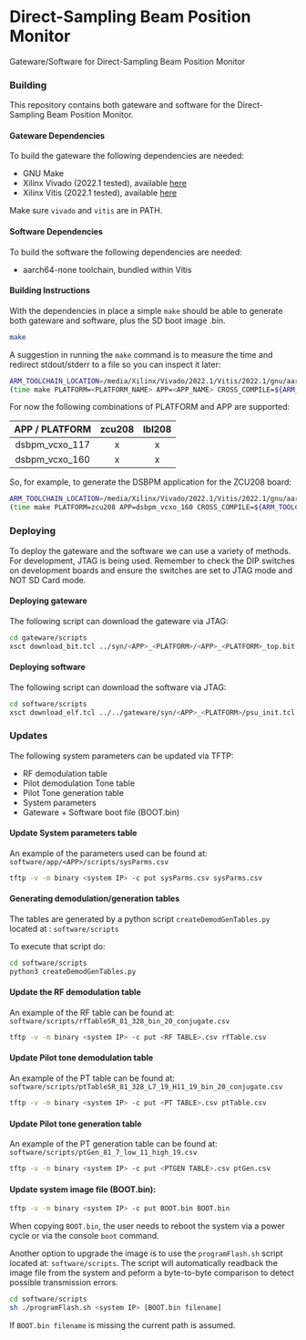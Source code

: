 Direct-Sampling Beam Position Monitor
=====================================

Gateware/Software for Direct-Sampling Beam Position Monitor

### Building

This repository contains both gateware and software
for the Direct-Sampling Beam Position Monitor.

#### Gateware Dependencies

To build the gateware the following dependencies are needed:

* GNU Make
* Xilinx Vivado (2022.1 tested), available [here](https://www.xilinx.com/support/download/index.html/content/xilinx/en/downloadNav/vivado-design-tools.html)
* Xilinx Vitis (2022.1 tested), available [here](https://www.xilinx.com/support/download/index.html/content/xilinx/en/downloadNav/vitis.html)

Make sure `vivado` and `vitis` are in PATH.

#### Software Dependencies

To build the software the following dependencies are needed:

* aarch64-none toolchain, bundled within Vitis

#### Building Instructions

With the dependencies in place a simple `make` should be able to generate
both gateware and software, plus the SD boot image .bin.

```bash
make
```

A suggestion in running the `make` command is to measure the time
and redirect stdout/stderr to a file so you can inspect it later:

```bash
ARM_TOOLCHAIN_LOCATION=/media/Xilinx/Vivado/2022.1/Vitis/2022.1/gnu/aarch64/lin/aarch64-none
(time make PLATFORM=<PLATFORM_NAME> APP=<APP_NAME> CROSS_COMPILE=${ARM_TOOLCHAIN_LOCATION}/bin/aarch64-none-elf- && notify-send 'Compilation SUCCESS' || notify-send 'Compilation ERROR'; date) 2>&1 | tee make_output
```

For now the following combinations of PLATFORM and APP are supported:

|  APP / PLATFORM  | zcu208 | lbl208 |
|:----------------:|:------:|:------:|
| dsbpm_vcxo_117   |   x    |    x   |
| dsbpm_vcxo_160   |   x    |    x   |

So, for example, to generate the DSBPM application for the ZCU208 board:

```bash
ARM_TOOLCHAIN_LOCATION=/media/Xilinx/Vivado/2022.1/Vitis/2022.1/gnu/aarch64/lin/aarch64-none
(time make PLATFORM=zcu208 APP=dsbpm_vcxo_160 CROSS_COMPILE=${ARM_TOOLCHAIN_LOCATION}/bin/aarch64-none-elf- && notify-send 'Compilation SUCCESS' || notify-send 'Compilation ERROR'; date) 2>&1 | tee make_output
```

### Deploying

To deploy the gateware and the software we can use a variety of
methods. For development, JTAG is being used. Remember to check
the DIP switches on development boards and ensure the switches
are set to JTAG mode and NOT SD Card mode.

#### Deploying gateware

The following script can download the gateware via JTAG:

```bash
cd gateware/scripts
xsct download_bit.tcl ../syn/<APP>_<PLATFORM>/<APP>_<PLATFORM>_top.bit
```

#### Deploying software

The following script can download the software via JTAG:

```bash
cd software/scripts
xsct download_elf.tcl ../../gateware/syn/<APP>_<PLATFORM>/psu_init.tcl ../app/<APP>/<APP>_<PLATFORM>.elf
```

### Updates

The following system parameters can be updated via TFTP:

* RF demodulation table
* Pilot demodulation Tone table
* Pilot Tone generation table
* System parameters
* Gateware + Software boot file (BOOT.bin)

#### Update System parameters table

An example of the parameters used can be found at: `software/app/<APP>/scripts/sysParms.csv`

```bash
tftp -v -m binary <system IP> -c put sysParms.csv sysParms.csv
```

#### Generating demodulation/generation tables

The tables are generated by a python script `createDemodGenTables.py` located at
: `software/scripts`

To execute that script do:

```bash
cd software/scripts
python3 createDemodGenTables.py
```

#### Update the RF demodulation table

An example of the RF table can be found at: `software/scripts/rfTableSR_81_328_bin_20_conjugate.csv`

```bash
tftp -v -m binary <system IP> -c put <RF TABLE>.csv rfTable.csv
```

#### Update Pilot tone demodulation table

An example of the PT table can be found at: `software/scripts/ptTableSR_81_328_L7_19_H11_19_bin_20_conjugate.csv`

```bash
tftp -v -m binary <system IP> -c put <PT TABLE>.csv ptTable.csv
```

#### Update Pilot tone generation table

An example of the PT generation table can be found at: `software/scripts/ptGen_81_7_low_11_high_19.csv`

```bash
tftp -v -m binary <system IP> -c put <PTGEN TABLE>.csv ptGen.csv
```

#### Update system image file (BOOT.bin):

```bash
tftp -v -m binary <system IP> -c put BOOT.bin BOOT.bin
```

When copying `BOOT.bin`, the user needs to reboot the system via a power cycle
or via the console `boot` command.

Another option to upgrade the image is to use the `programFlash.sh` script
located at: `software/scripts`. The script will automatically readback the
image file from the system and peform a byte-to-byte comparison to detect
possible transmission errors.

```bash
cd software/scripts
sh ./programFlash.sh <system IP> [BOOT.bin filename]
```

If `BOOT.bin filename` is missing the current path is assumed.
